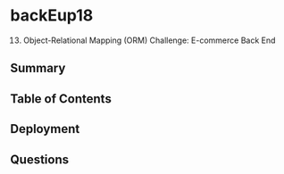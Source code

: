 # backEup18
13. Object-Relational Mapping (ORM) Challenge: E-commerce Back End

## Summary

## Table of Contents

## Deployment 

## Questions
